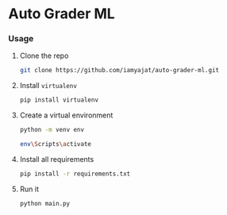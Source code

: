 # Auto Grader ML

### Usage

1. Clone the repo
   ```sh
   git clone https://github.com/iamyajat/auto-grader-ml.git
   ```
2. Install `virtualenv`
   ```sh
   pip install virtualenv
   ```
3. Create a virtual environment
   ```sh
   python -m venv env
   ```
   ```sh
   env\Scripts\activate
   ```
4. Install all requirements
   ```sh
   pip install -r requirements.txt
   ```
5. Run it
   ```sh
   python main.py
   ```
